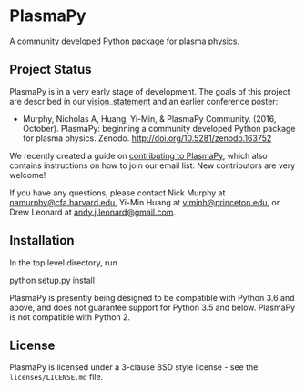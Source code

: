 # PlasmaPy

A community developed Python package for plasma physics.

## Project Status

PlasmaPy is in a very early stage of development.  The goals of this project are described in our [vision_statement](https://github.com/PlasmaPy/PlasmaPy/blob/master/vision_statement.md) and an earlier conference poster:

* Murphy, Nicholas A, Huang, Yi-Min, & PlasmaPy Community. (2016, October). PlasmaPy: beginning a community developed Python package for plasma physics. Zenodo. http://doi.org/10.5281/zenodo.163752

We recently created a guide on [contributing to PlasmaPy](https://github.com/PlasmaPy/PlasmaPy/blob/master/CONTRIBUTE.md), which also contains instructions on how to join our email list.  New contributors are very welcome!  

If you have any questions, please contact Nick Murphy at <namurphy@cfa.harvard.edu>, Yi-Min Huang at <yiminh@princeton.edu>, or Drew Leonard at <andy.j.leonard@gmail.com>.

## Installation

In the top level directory, run

  python setup.py install

PlasmaPy is presently being designed to be compatible with Python 3.6 and above, and does not guarantee support for Python 3.5 and below.  PlasmaPy is not compatible with Python 2.

## License

PlasmaPy is licensed under a 3-clause BSD style license - see the
``licenses/LICENSE.md`` file.
